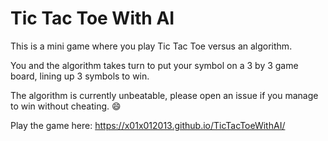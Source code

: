 # Tic Tac Toe With AI

This is a mini game where you play Tic Tac Toe versus an algorithm. 

You and the algorithm takes turn to put your symbol on a 3 by 3 game board, lining up 3 symbols to win. 

The algorithm is currently unbeatable, please open an issue if you manage to win without cheating. :smile:

Play the game here: 
https://x01x012013.github.io/TicTacToeWithAI/
